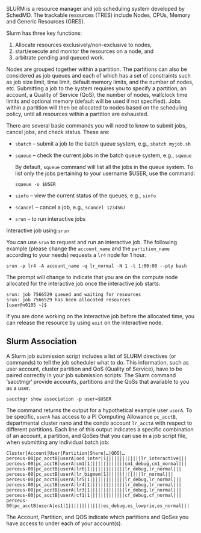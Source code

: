 SLURM is a resource manager and job scheduling system developed by SchedMD. The trackable resources (TRES) include Nodes, CPUs, Memory and Generic Resources (GRES).

Slurm has three key functions:

1. Allocate resources exclusively/non-exclusive to nodes,
1. start/execute and monitor the resources on a node, and
1. arbitrate pending and queued work.

Nodes are grouped together within a partition. The partitions can also be considered as job queues and each of which has a set of constraints such as job size limit, time limit, default memory limits, and the number of nodes, etc. Submitting a job to the system requires you to specify a partition, an account, a Quality of Service (QoS), the number of nodes, wallclock time limits and optional memory (default will be used if not specified). Jobs within a partition will then be allocated to nodes based on the scheduling policy, until all resources within a partition are exhausted.

There are several basic commands you will need to know to submit jobs, cancel jobs, and check status. These are:

- `sbatch` – submit a job to the batch queue system, e.g., `sbatch myjob.sh`

- `squeue` – check the current jobs in the batch queue system, e.g., `squeue`

  By default, `squeue` command will list all the jobs in the queue system. To list only the jobs pertaining to your username $USER, use the command:

  ```
  squeue -u $USER
  ```

- `sinfo` – view the current status of the queues, e.g., `sinfo`

- `scancel` – cancel a job, e.g., `scancel 1234567`

- `srun` – to run interactive jobs

Interactive job using `srun`

You can use `srun` to request and run an interactive job. The following example (please change the `account_name` and the `partition_name` according to your needs) requests a `lr4` node for 1 hour.

```
srun -p lr4 -A account_name -q lr_normal -N 1 -t 1:00:00 --pty bash
```

The prompt will change to indicate that you are on the compute node allocated for the interactive job once the interactive job starts:

```
srun: job 7566529 queued and waiting for resources
srun: job 7566529 has been allocated resources
[user@n0105 ~]$
```

If you are done working on the interactive job before the allocated time, you can release the resource by using `exit` on the interactive node.

## Slurm Association

A Slurm job submission script includes a list of SLURM directives (or commands) to tell the job scheduler what to do. This information, such as user account, cluster partition and QoS (Quality of Service), have to be paired correctly in your job submission scripts. The Slurm command ‘sacctmgr‘ provide accounts, partitions and the QoSs that available to you as a user.

```
sacctmgr show association -p user=$USER
```

The command returns the output for a hypothetical example user `userA`. To be specific, `userA` has access to a PI Computing Allowance `pc_acctB`, departmental cluster nano and the condo account `lr_acctA` with respect to different partitions. Each line of this output indicates a specific combination of an account, a partition, and QoSes that you can use in a job script file, when submitting any individual batch job:

```
Cluster|Account|User|Partition|Share|…|QOS|…
perceus-00|pc_acctB|userA|ood_inter|1|||||||||||||lr_interactive|||
perceus-00|pc_acctB|userA|cm1|1|||||||||||||cm1_debug,cm1_normal|||
perceus-00|pc_acctB|userA|lr6|1|||||||||||||lr_debug,lr_normal|||
perceus-00|pc_acctB|userA|lr_bigmem|1|||||||||||||lr_normal|||
perceus-00|pc_acctB|userA|lr5|1|||||||||||||lr_debug,lr_normal|||
perceus-00|pc_acctB|userA|lr4|1|||||||||||||lr_debug,lr_normal|||
perceus-00|pc_acctB|userA|lr3|1|||||||||||||lr_debug,lr_normal|||
perceus-00|pc_acctB|userA|cf1|1|||||||||||||cf_debug,cf_normal|||
perceus-00|pc_acctB|userA|es1|1|||||||||||||es_debug,es_lowprio,es_normal|||
```

The Account, Partition, and QOS indicate which partitions and QoSes you have access to under each of your account(s).
